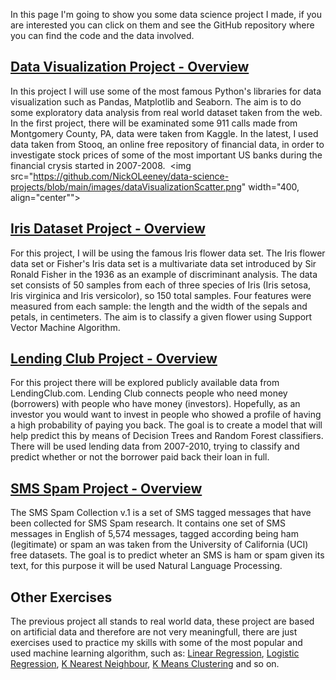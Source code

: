 In this page I'm going to show you some data science project I made, if you are interested you can click on them and see the GitHub repository where you can find the code and the data involved. 

## [Data Visualization Project - Overview](https://github.com/NickOLeeney/data-science-projects/blob/main/DataVisualizationProject.ipynb)
In this project I will use some of the most famous Python's libraries for data visualization such as Pandas, Matplotlib and Seaborn. The aim is to do some exploratory data analysis from real world dataset taken from the web.
In the first project, there will be examinated some 911 calls made from Montgomery County, PA, data were taken from Kaggle.
In the latest, I used data taken from Stooq, an online free repository of financial data, in order to investigate stock prices of some of the most important US banks during the financial crysis started in 2007-2008.
![]() <img src="https://github.com/NickOLeeney/data-science-projects/blob/main/images/dataVisualizationScatter.png"  width="400, align="center"">



## [Iris Dataset Project - Overview](https://github.com/NickOLeeney/data-science-projects/blob/main/IrisFlowerDatasetProject_Support_Vector_Machines.ipynb)
For this project, I will be using the famous Iris flower data set.
The Iris flower data set or Fisher's Iris data set is a multivariate data set introduced by Sir Ronald Fisher in the 1936 as an example of discriminant analysis.
The data set consists of 50 samples from each of three species of Iris (Iris setosa, Iris virginica and Iris versicolor), so 150 total samples. Four features were measured from each sample: the length and the width of the sepals and petals, in centimeters. The aim is to classify a given flower using Support Vector Machine Algorithm.

## [Lending Club Project - Overview](https://github.com/NickOLeeney/data-science-projects/blob/main/LendingClubProject_DecisionTreesAndRandomForest.ipynb)
For this project there will be explored publicly available data from LendingClub.com. Lending Club connects people who need money (borrowers) with people who have money (investors). Hopefully, as an investor you would want to invest in people who showed a profile of having a high probability of paying you back. The goal is to create a model that will help predict this by means of Decision Trees and Random Forest classifiers.
There will be used lending data from 2007-2010, trying to classify and predict whether or not the borrower paid back their loan in full. 

## [SMS Spam Project - Overview](https://github.com/NickOLeeney/data-science-projects/blob/main/UciProject_NLP.ipynb)
The SMS Spam Collection v.1 is a set of SMS tagged messages that have been collected for SMS Spam research. It contains one set of SMS messages in English of 5,574 messages, tagged according being ham (legitimate) or spam an was taken from the University of California (UCI) free datasets. The goal is to predict wheter an SMS is ham or spam given its text, for this purpose it will be used Natural Language Processing. 

## Other Exercises
The previous project all stands to real world data, these project are based on artificial data and therefore are not very meaningfull, there are just exercises used to practice my skills with some of the most popular and used machine learning algorithm, such as: [Linear Regression](https://github.com/NickOLeeney/data-science-projects/blob/main/LinearRegressionProject.ipynb), [Logistic Regression](https://github.com/NickOLeeney/data-science-projects/blob/main/LogisticRegressionProject.ipynb), [K Nearest Neighbour](https://github.com/NickOLeeney/data-science-projects/blob/main/KNearestNeighborsProject.ipynb), [K Means Clustering](https://github.com/NickOLeeney/data-science-projects/blob/main/KMeansClusteringProject.ipynb) and so on. 
